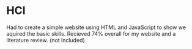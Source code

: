 # HCI
Had to create a simple website using HTML and JavaScript to show we aquired the basic skills.
Recieved 74% overall for my website and a literature review. (not included)
